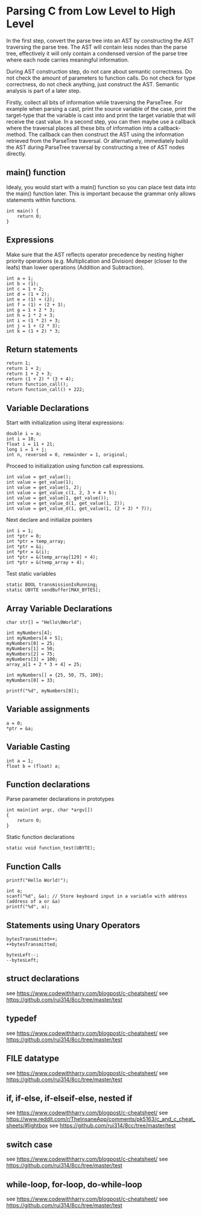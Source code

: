 # Parsing C from Low Level to High Level

In the first step, convert the parse tree into an AST by constructing the AST traversing the parse tree. The AST will contain less nodes than the parse tree, effectively it will only contain a condensed version of the parse tree where each node carries meaningful information.

During AST construction step, do not care about semantic correctness. Do not check the amount of parameters to function calls. Do not check for type correctness, do not check anything, just construct the AST. Semantic analysis is part of a later step.

Firstly, collect all bits of information while traversing the ParseTree. For example when parsing a cast, print the source variable of the case, print the target-type that the variable is cast into and print the target variable that will receive the cast value. In a second step, you can then maybe use a callback where the traversal places all these bits of information into a callback-method. The callback can then construct the AST using the information retrieved from the ParseTree traversal. Or alternatively, immediately build the AST during ParseTree traversal by constructing a tree of AST nodes directly.

## main() function

Idealy, you would start with a main() function so you can place test data into the main() function later.
This is important because the grammar only allows statements within functions.

```
int main() {
    return 0;
}
```

## Expressions

Make sure that the AST reflects operator precedence by nesting higher priority operations (e.g. Multiplication and Division) deeper (closer to the leafs) than lower operations (Addition and Subtraction).

```
int a = 1;
int b = (1);
int c = 1 + 2;
int d = (1 + 2);
int e = (1) + (2);
int f = (1) + (2 + 3);
int g = 1 + 2 * 3;
int h = 1 * 2 + 3;
int i = (1 * 2) + 3;
int j = 1 + (2 * 3);
int k = (1 + 2) * 3;
```

## Return statements

```
return 1;
return 1 + 2;
return 1 + 2 + 3;
return (1 + 2) * (3 + 4);
return function_call();
return function_call() + 222;
```

## Variable Declarations

Start with initialization using literal expressions:

```
double i = a;
int i = 10;
float i = 11 + 21;
long i = 1 + j;
int n, reversed = 0, remainder = 1, original;
```

Proceed to initialization using function call expressions.

```
int value = get_value();
int value = get_value(1);
int value = get_value(1, 2);
int value = get_value_c(1, 2, 3 + 4 + 5);
int value = get_value(1, get_value());
int value = get_value_d(1, get_value(1, 2));
int value = get_value_d(1, get_value(1, (2 + 3) * 7));
```

Next declare and initialize pointers

```
int i = 1;
int *ptr = 0;
int *ptr = temp_array;
int *ptr = &i;
int *ptr = &(i);
int *ptr = &(temp_array[129] + 4);
int *ptr = &(temp_array + 4);
```

Test static variables

```
static BOOL transmissionIsRunning;
static UBYTE sendBuffer[MAX_BYTES];
```

## Array Variable Declarations

```
char str[] = "Hello\0World";

int myNumbers[4];
int myNumbers[4 + 5];
myNumbers[0] = 25;
myNumbers[1] = 50;
myNumbers[2] = 75;
myNumbers[3] = 100;
array_a[1 + 2 * 3 + 4] = 25;

int myNumbers[] = {25, 50, 75, 100};
myNumbers[0] = 33;

printf("%d", myNumbers[0]);
```

## Variable assignments

```
a = 0;
*ptr = &a;
```

## Variable Casting

```
int a = 1;
float b = (float) a;
```

## Function declarations

Parse parameter declarations in prototypes

```
int main(int argc, char *argv[])
{
    return 0;
}
```

Static function declarations

```
static void function_test(UBYTE);
```

## Function Calls

```
printf("Hello World!");

int a;
scanf("%d", &a); // Store keyboard input in a variable with address (address of a or &a)
printf("%d", a);
```

## Statements using Unary Operators

```
bytesTransmitted++;
++bytesTransmitted;

bytesLeft--;
--bytesLeft;
```

## struct declarations

see https://www.codewithharry.com/blogpost/c-cheatsheet/
see https://github.com/rui314/8cc/tree/master/test

## typedef

see https://www.codewithharry.com/blogpost/c-cheatsheet/
see https://github.com/rui314/8cc/tree/master/test

## FILE datatype

see https://www.codewithharry.com/blogpost/c-cheatsheet/
see https://github.com/rui314/8cc/tree/master/test

## if, if-else, if-elseif-else, nested if

see https://www.codewithharry.com/blogpost/c-cheatsheet/
see https://www.reddit.com/r/TheInsaneApp/comments/pk5163/c_and_c_cheat_sheets/#lightbox
see https://github.com/rui314/8cc/tree/master/test

## switch case

see https://www.codewithharry.com/blogpost/c-cheatsheet/
see https://github.com/rui314/8cc/tree/master/test

## while-loop, for-loop, do-while-loop

see https://www.codewithharry.com/blogpost/c-cheatsheet/
see https://github.com/rui314/8cc/tree/master/test
